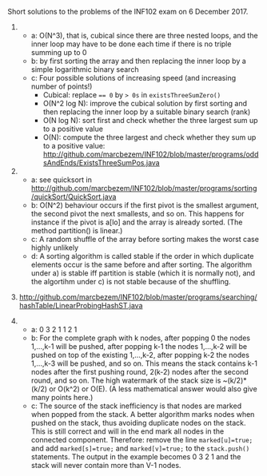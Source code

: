 Short solutions to the problems of the INF102 exam on 6 December 2017.

1. * a: O(N^3), that is, cubical since there are three nested loops, and the inner loop
may have to be done each time if there is no triple summing up to 0
   * b: by first sorting the array and then replacing the inner loop by a simple logarithmic binary search
   * c: Four possible solutions of increasing speed (and increasing number of points!)
     - Cubical: replace `== 0` by `> 0s` in `existsThreeSumZero()`
     - O(N^2 log N): improve the cubical solution by first sorting and then replacing the 
inner loop by a suitable binary search (rank)
     - O(N log N): sort first and check whether the three largest sum up to a positive value
     - O(N): compute the three largest and check whether they sum up to a positive value: <http://github.com/marcbezem/INF102/blob/master/programs/oddsAndEnds/ExistsThreeSumPos.java>

2. * a: see quicksort in <http://github.com/marcbezem/INF102/blob/master/programs/sorting/quickSort/QuickSort.java>
   * b: O(N^2) behaviour occurs if the first pivot is the smallest argument, the second pivot the next smallests, and so on. This happens for instance if the pivot is a[lo] and the array is already sorted. (The method partition() is linear.)
   * c: A random shuffle of the array before sorting makes the worst case highly unlikely
   * d: A sorting algorithm is called stable if the order in which duplicate elements occur is the
same before and after sorting. The algorithm under a) is stable iff partition is stable (which it is normally not),
and the algortihm under c) is not stable because of the shuffling.

3. <http://github.com/marcbezem/INF102/blob/master/programs/searching/hashTable/LinearProbingHashST.java>

4. * a: 0 3 2 1 1 2 1
   * b: For the complete graph with k nodes, 
after popping 0 the nodes 1,...,k-1 will be pushed, 
after popping k-1 the nodes 1,...,k-2 will be pushed on top of the existing 1,...,k-2,
after popping k-2 the nodes 1,...,k-3 will be pushed, and so on.
This means the stack contains 
k-1 nodes after the first pushing round, 
2(k-2) nodes after the second round, and so on.
The high watermark of the stack size is ~(k/2)*(k/2) or O(k^2) or O(E).
(A less mathematical answer would also give many points here.)
   * c: The source of the stack inefficiency is that nodes are marked when popped from the stack.
A better algorithm marks nodes when pushed on the stack, thus avoiding duplicate nodes on the stack.
This is still correct and will in the end mark all nodes in the connected component. Therefore:
remove the line `marked[u]=true;` and add `marked[s]=true;` and `marked[v]=true;` to the
`stack.push()` statements. The output in the example becomes 0 3 2 1 and the stack will never contain more than V-1 nodes.


